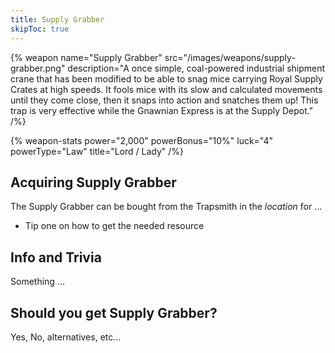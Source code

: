 ```yaml
---
title: Supply Grabber
skipToc: true
---
```


{% weapon
 name="Supply Grabber"
 src="/images/weapons/supply-grabber.png"
 description="A once simple, coal-powered industrial shipment crane that has been modified to be able to snag mice carrying Royal Supply Crates at high speeds. It fools mice with its slow and calculated movements until they come close, then it snaps into action and snatches them up! This trap is very effective while the Gnawnian Express is at the Supply Depot."
/%}

{% weapon-stats
 power="2,000"
 powerBonus="10%"
 luck="4"
 powerType="Law"
 title="Lord / Lady"
/%}

## Acquiring Supply Grabber

The Supply Grabber can be bought from the Trapsmith in the *location* for ...

- Tip one on how to get the needed resource

## Info and Trivia

Something ...

## Should you get Supply Grabber?

Yes, No, alternatives, etc...
